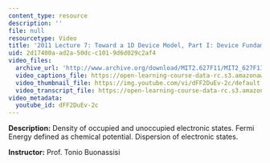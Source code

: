```yaml
---
content_type: resource
description: ''
file: null
resourcetype: Video
title: '2011 Lecture 7: Toward a 1D Device Model, Part I: Device Fundamentals'
uid: 2d17400a-ad2a-50dc-c101-9d6d029c2af4
video_files:
  archive_url: 'http://www.archive.org/download/MIT2.627F11/MIT2_627F11_lec07_300k.mp4 '
  video_captions_file: https://open-learning-course-data-rc.s3.amazonaws.com/2-627-fundamentals-of-photovoltaics-fall-2013/6d28bf5ebc535d4f8438b9dfd0582817_dFF2DuEv-2c.vtt
  video_thumbnail_file: https://img.youtube.com/vi/dFF2DuEv-2c/default.jpg
  video_transcript_file: https://open-learning-course-data-rc.s3.amazonaws.com/2-627-fundamentals-of-photovoltaics-fall-2013/c198c284965ab9daffb20acafd4e2c3b_dFF2DuEv-2c.pdf
video_metadata:
  youtube_id: dFF2DuEv-2c
---
```


**Description:** Density of occupied and unoccupied electronic states. Fermi Energy defined as chemical potential. Dispersion of electronic states.

**Instructor:** Prof. Tonio Buonassisi